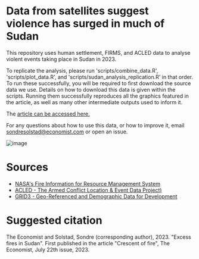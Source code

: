 # Data from satellites suggest violence has surged in much of Sudan

This repository uses human settlement, FIRMS, and ACLED data to analyse violent events taking place in Sudan in 2023.

To replicate the analysis, please run 'scripts/combine_data.R', 'scripts/plot_data.R', and 'scripts/sudan_analysis_replication.R' in that order. To run these successfully, you will be required to first download the source data we use. Details on how to download this data is given within the scripts. Running them successfully reproduces all the graphics featured in the article, as well as many other intermediate outputs used to inform it.

The [article can be accessed here.](https://www.economist.com/graphic-detail/2023/07/20/data-from-satellites-suggest-violence-has-surged-in-much-of-sudan)

For any questions about how to use this data, or how to improve it, email sondresolstad@economist.com or open an issue. 

![image](https://github.com/TheEconomist/fires-in-sudan/assets/16962439/5c9c8725-61de-4b19-b3bd-35d33e2cbadf)

# Sources
* [NASA's Fire Information for Resource Management System](https://firms.modaps.eosdis.nasa.gov/)
* [ACLED - The Armed Conflict Location & Event Data Project)](https://acleddata.com/) 
* [GRID3 - Geo-Referenced and Demographic Data for Development](https://data.grid3.org/)

# Suggested citation
The Economist and Solstad, Sondre (corresponding author), 2023. "Excess fires in Sudan". First published in the article "Crescent of fire", The Economist, July 22th issue, 2023.
